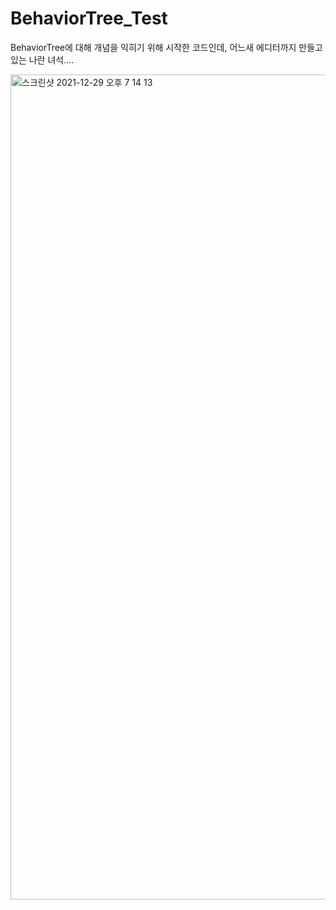 # BehaviorTree_Test
BehaviorTree에 대해 개념을 익히기 위해 시작한 코드인데, 어느새 에디터까지 만들고 있는 나란 녀석....

<img width="1320" alt="스크린샷 2021-12-29 오후 7 14 13" src="https://user-images.githubusercontent.com/11805764/147651717-6f63fd38-487e-45ba-abf6-c8c3f1e5dc93.png">
